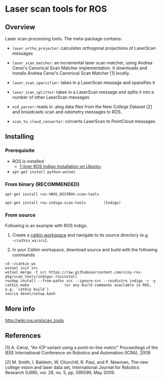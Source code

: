 Laser scan tools for ROS
===================================

Overview
-----------------------------------

Laser scan processing tools. The meta-package contains:

 * `laser_ortho_projector`: calculates orthogonal projections of LaserScan messages
 
 * `laser_scan_matcher`: an incremental laser scan matcher, using Andrea Censi's Canonical 
Scan Matcher implementation. It downloads and installs Andrea Censi's Canonical Scan Matcher [1] locally.

 * `laser_scan_sparsifier`: takes in a LaserScan message and sparsifies it

 * `laser_scan_splitter`:  takes in a LaserScan message and splits 
it into a number of other LaserScan messages 

 * `ncd_parser`: reads in .alog data files from the New College Dataset [2]
and broadcasts scan and odometry messages to ROS.

 * `scan_to_cloud_converter`: converts LaserScan to PointCloud messages.

Installing
-----------------------------------

### Prerequisite

* ROS is installed
  * [1-liner ROS Indigo installation on Ubuntu](http://wiki.ros.org/ROS/Installation/TwoLineInstall)
* `apt-get install python-wstool`

### From binary (RECOMMENDED)

```
apt-get install ros-%ROS_DISTRO%-scan-tools

apt-get install ros-indigo-scan-tools        (Indigo)
```

### From source ###

Following is an example with ROS Indigo.

1. Create a [catkin workspace](http://wiki.ros.org/catkin/Tutorials/create_a_workspace) and navigate to its source directory (e.g. `~/catkin_ws/src`).

2. In your Catkin workspace, download source and build with the following commands.

```
cd ~/catkin_ws
wstool init src
wstool merge -t src https://raw.githubusercontent.com/ccny-ros-pkg/scan_tools/indigo/.rosinstall
rosdep install --from-paths src --ignore-src --rosdistro indigo -r -y
catkin_make                (or any build commands available in ROS, e.g. `catkin build`)
source devel/setup.bash
```

More info
-----------------------------------

http://wiki.ros.org/scan_tools

References
-----------------------------------
 [1] A. Censi, "An ICP variant using a point-to-line metric" Proceedings of the 
IEEE International Conference on Robotics and Automation (ICRA), 2008

 [2] M. Smith, I. Baldwin, W. Churchill, R. Paul, and P. Newman, 
The new college vision and laser data set, International Journal for Robotics 
Research (IJRR), vol. 28, no. 5, pp. 595599, May 2009.
 
